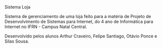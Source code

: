 Sistema Loja

Sistema de gerenciamento de uma loja feito para a matéria de Projeto de Desenvolvimento de Sistemas para Internet, do 4 ano de Informática para Internet no IFRN - Campus Natal Central.

Desenvolvido pelos alunos Arthur Craveiro, Felipe Santiago, Otávio Ponce e Silas Sousa.
